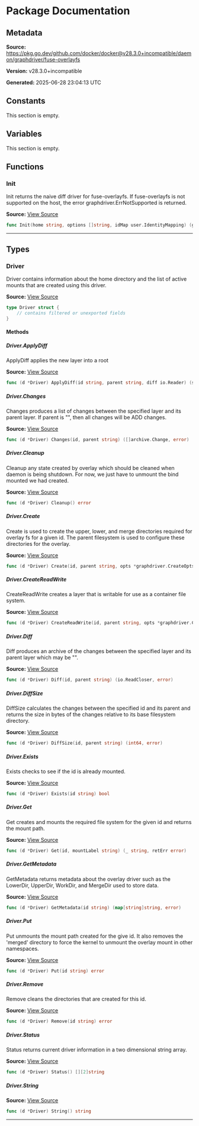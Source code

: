 # Package Documentation

## Metadata

**Source:** https://pkg.go.dev/github.com/docker/docker@v28.3.0+incompatible/daemon/graphdriver/fuse-overlayfs

**Version:** v28.3.0+incompatible

**Generated:** 2025-06-28 23:04:13 UTC

## Constants

This section is empty.

## Variables

This section is empty.

## Functions

### Init

Init returns the naive diff driver for fuse-overlayfs.
If fuse-overlayfs is not supported on the host, the error
graphdriver.ErrNotSupported is returned.

**Source:** [View Source](https://github.com/docker/docker/blob/v28.3.0/daemon/graphdriver/fuse-overlayfs/fuseoverlayfs.go#L77)  

```go
func Init(home string, options []string, idMap user.IdentityMapping) (graphdriver.Driver, error)
```

---

## Types

### Driver

Driver contains information about the home directory and the list of active
mounts that are created using this driver.

**Source:** [View Source](https://github.com/docker/docker/blob/v28.3.0/daemon/graphdriver/fuse-overlayfs/fuseoverlayfs.go#L60)  

```go
type Driver struct {
	// contains filtered or unexported fields
}
```

#### Methods

##### Driver.ApplyDiff

ApplyDiff applies the new layer into a root

**Source:** [View Source](https://github.com/docker/docker/blob/v28.3.0/daemon/graphdriver/fuse-overlayfs/fuseoverlayfs.go#L453)  

```go
func (d *Driver) ApplyDiff(id string, parent string, diff io.Reader) (size int64, _ error)
```

##### Driver.Changes

Changes produces a list of changes between the specified layer and its
parent layer. If parent is "", then all changes will be ADD changes.

**Source:** [View Source](https://github.com/docker/docker/blob/v28.3.0/daemon/graphdriver/fuse-overlayfs/fuseoverlayfs.go#L495)  

```go
func (d *Driver) Changes(id, parent string) ([]archive.Change, error)
```

##### Driver.Cleanup

Cleanup any state created by overlay which should be cleaned when daemon
is being shutdown. For now, we just have to unmount the bind mounted
we had created.

**Source:** [View Source](https://github.com/docker/docker/blob/v28.3.0/daemon/graphdriver/fuse-overlayfs/fuseoverlayfs.go#L150)  

```go
func (d *Driver) Cleanup() error
```

##### Driver.Create

Create is used to create the upper, lower, and merge directories required for overlay fs for a given id.
The parent filesystem is used to configure these directories for the overlay.

**Source:** [View Source](https://github.com/docker/docker/blob/v28.3.0/daemon/graphdriver/fuse-overlayfs/fuseoverlayfs.go#L165)  

```go
func (d *Driver) Create(id, parent string, opts *graphdriver.CreateOpts) (retErr error)
```

##### Driver.CreateReadWrite

CreateReadWrite creates a layer that is writable for use as a container
file system.

**Source:** [View Source](https://github.com/docker/docker/blob/v28.3.0/daemon/graphdriver/fuse-overlayfs/fuseoverlayfs.go#L156)  

```go
func (d *Driver) CreateReadWrite(id, parent string, opts *graphdriver.CreateOpts) error
```

##### Driver.Diff

Diff produces an archive of the changes between the specified
layer and its parent layer which may be "".

**Source:** [View Source](https://github.com/docker/docker/blob/v28.3.0/daemon/graphdriver/fuse-overlayfs/fuseoverlayfs.go#L489)  

```go
func (d *Driver) Diff(id, parent string) (io.ReadCloser, error)
```

##### Driver.DiffSize

DiffSize calculates the changes between the specified id
and its parent and returns the size in bytes of the changes
relative to its base filesystem directory.

**Source:** [View Source](https://github.com/docker/docker/blob/v28.3.0/daemon/graphdriver/fuse-overlayfs/fuseoverlayfs.go#L483)  

```go
func (d *Driver) DiffSize(id, parent string) (int64, error)
```

##### Driver.Exists

Exists checks to see if the id is already mounted.

**Source:** [View Source](https://github.com/docker/docker/blob/v28.3.0/daemon/graphdriver/fuse-overlayfs/fuseoverlayfs.go#L425)  

```go
func (d *Driver) Exists(id string) bool
```

##### Driver.Get

Get creates and mounts the required file system for the given id and returns the mount path.

**Source:** [View Source](https://github.com/docker/docker/blob/v28.3.0/daemon/graphdriver/fuse-overlayfs/fuseoverlayfs.go#L305)  

```go
func (d *Driver) Get(id, mountLabel string) (_ string, retErr error)
```

##### Driver.GetMetadata

GetMetadata returns metadata about the overlay driver such as the LowerDir,
UpperDir, WorkDir, and MergeDir used to store data.

**Source:** [View Source](https://github.com/docker/docker/blob/v28.3.0/daemon/graphdriver/fuse-overlayfs/fuseoverlayfs.go#L124)  

```go
func (d *Driver) GetMetadata(id string) (map[string]string, error)
```

##### Driver.Put

Put unmounts the mount path created for the give id.
It also removes the 'merged' directory to force the kernel to unmount the
overlay mount in other namespaces.

**Source:** [View Source](https://github.com/docker/docker/blob/v28.3.0/daemon/graphdriver/fuse-overlayfs/fuseoverlayfs.go#L389)  

```go
func (d *Driver) Put(id string) error
```

##### Driver.Remove

Remove cleans the directories that are created for this id.

**Source:** [View Source](https://github.com/docker/docker/blob/v28.3.0/daemon/graphdriver/fuse-overlayfs/fuseoverlayfs.go#L282)  

```go
func (d *Driver) Remove(id string) error
```

##### Driver.Status

Status returns current driver information in a two dimensional string array.

**Source:** [View Source](https://github.com/docker/docker/blob/v28.3.0/daemon/graphdriver/fuse-overlayfs/fuseoverlayfs.go#L118)  

```go
func (d *Driver) Status() [][2]string
```

##### Driver.String

**Source:** [View Source](https://github.com/docker/docker/blob/v28.3.0/daemon/graphdriver/fuse-overlayfs/fuseoverlayfs.go#L113)  

```go
func (d *Driver) String() string
```

---

